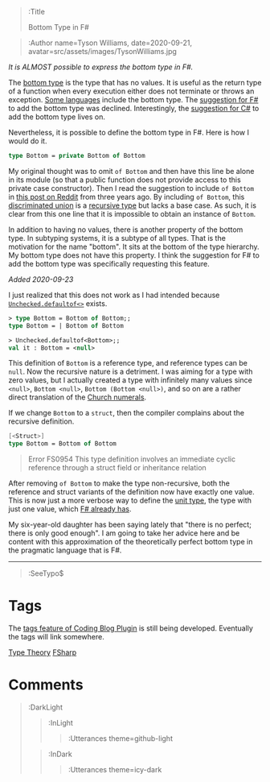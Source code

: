 > :Title
>
> Bottom Type in F#

> :Author name=Tyson Williams,
>         date=2020-09-21,
>         avatar=src/assets/images/TysonWilliams.jpg

_It is ALMOST possible to express the bottom type in F#._

The [bottom type](https://en.wikipedia.org/wiki/Bottom_type) is the type that has no values.  It is useful as the return type of a function when every execution either does not terminate or throws an exception.  [Some languages](https://en.wikipedia.org/wiki/Bottom_type#In_programming_languages) include the bottom type.  The [suggestion for F#](https://github.com/fsharp/fslang-suggestions/issues/349) to add the bottom type was declined.  Interestingly, the [suggestion for C#](https://github.com/dotnet/csharplang/issues/538) to add the bottom type lives on.

Nevertheless, it is possible to define the bottom type in F#.  Here is how I would do it.

```fsharp
type Bottom = private Bottom of Bottom
```

My original thought was to omit `of Bottom` and then have this line be alone in its module (so that a public function does not provide access to this private case constructor).  Then I read the suggestion to include `of Bottom` in [this post on Reddit](https://www.reddit.com/r/fsharp/comments/5dmo1f/f_logical_void_type/) from three years ago.  By including `of Bottom`, this [discriminated union](https://docs.microsoft.com/en-us/dotnet/fsharp/language-reference/discriminated-unions) is a [recursive type](https://fsharpforfunandprofit.com/posts/recursive-types-and-folds/) but lacks a base case.  As such, it is clear from this one line that it is impossible to obtain an instance of `Bottom`.

In addition to having no values, there is another property of the bottom type.  In subtyping systems, it is a subtype of all types.  That is the motivation for the name "bottom".  It sits at the bottom of the type hierarchy.  My bottom type does not have this property.  I think the suggestion for F# to add the bottom type was specifically requesting this feature.

_Added 2020-09-23_

I just realized that this does not work as I had intended because [`Unchecked.defaultof<>`](https://fsharp.github.io/fsharp-core-docs/reference/fsharp-core-operators-unchecked.html#defaultof) exists.

```fsharp | F# Interactive
> type Bottom = Bottom of Bottom;;
type Bottom = | Bottom of Bottom

> Unchecked.defaultof<Bottom>;;
val it : Bottom = <null>
```

This definition of `Bottom` is a reference type, and reference types can be `null`.  Now the recursive nature is a detriment.  I was aiming for a type with zero values, but I actually created a type with infinitely many values since `<null>`, `Bottom <null>`, `Bottom (Bottom <null>)`, and so on are a rather direct translation of the [Church numerals](https://en.wikipedia.org/wiki/Church_encoding#Church_numerals).

If we change `Bottom` to a `struct`, then the compiler complains about the recursive definition.

```fsharp
[<Struct>]
type Bottom = Bottom of Bottom
```

> Error	FS0954 This type definition involves an immediate cyclic reference through a struct field or inheritance relation

After removing `of Bottom` to make the type non-recursive, both the reference and struct variants of the definition now have exactly one value.  This is now just a more verbose way to define the [unit type](https://en.wikipedia.org/wiki/Unit_type), the type with just one value, which [F# already has](https://docs.microsoft.com/en-us/dotnet/fsharp/language-reference/unit-type).

My six-year-old daughter has been saying lately that "there is no perfect; there is only good enough".  I am going to take her advice here and be content with this approximation of the theoretically perfect bottom type in the pragmatic language that is F#.

---

> :SeeTypo$

# Tags

The [tags feature of Coding Blog Plugin](https://connect-platform.github.io/coding-blog-plugin/tags) is still being developed.  Eventually the tags will link somewhere.

[Type Theory](:Tag) [FSharp](:Tag)

# Comments

> :DarkLight
> > :InLight
> >
> > > :Utterances theme=github-light
>
> > :InDark
> >
> > > :Utterances theme=icy-dark
